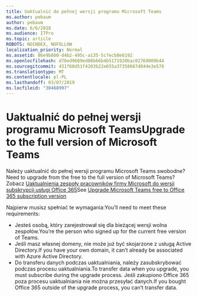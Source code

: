 ```yaml
---
title: Uaktualnić do pełnej wersji programu Microsoft Teams
ms.author: pebaum
author: pebaum
ms.date: 6/6/2018
ms.audience: ITPro
ms.topic: article
ROBOTS: NOINDEX, NOFOLLOW
localization_priority: Normal
ms.assetid: 86e9b860-d4b2-495c-a135-5c7ecb8e6192
ms.openlocfilehash: d70ed9689ed08b66b4b5171920bac02769009b44
ms.sourcegitcommit: 431f60d51f4203b22e655a37358667d844e3e576
ms.translationtype: MT
ms.contentlocale: pl-PL
ms.lasthandoff: 03/07/2019
ms.locfileid: "30468997"
---
```

# <a name="upgrade-to-the-full-version-of-microsoft-teams"></a><span data-ttu-id="2a81c-102">Uaktualnić do pełnej wersji programu Microsoft Teams</span><span class="sxs-lookup"><span data-stu-id="2a81c-102">Upgrade to the full version of Microsoft Teams</span></span>

<span data-ttu-id="2a81c-103">Należy uaktualnić do pełnej wersji programu Microsoft Teams swobodne?</span><span class="sxs-lookup"><span data-stu-id="2a81c-103">Need to upgrade from the free to the full version of Microsoft Teams?</span></span> <span data-ttu-id="2a81c-104">Zobacz [Uaktualnienia zespoły pracowników firmy Microsoft do wersji subskrypcji usługi Office 365](https://docs.microsoft.com/en-us/microsoftteams/upgrade-freemium)</span><span class="sxs-lookup"><span data-stu-id="2a81c-104">See [Upgrade Microsoft Teams free to Office 365 subscription version](https://docs.microsoft.com/en-us/microsoftteams/upgrade-freemium)</span></span>

<span data-ttu-id="2a81c-105">Najpierw musisz spełniać te wymagania:</span><span class="sxs-lookup"><span data-stu-id="2a81c-105">You’ll need to meet these requirements:</span></span>
- <span data-ttu-id="2a81c-106">Jesteś osobą, który zarejestrował się dla bieżącej wersji wolna zespołów.</span><span class="sxs-lookup"><span data-stu-id="2a81c-106">You’re the person who signed up for the current free version of Teams.</span></span>
- <span data-ttu-id="2a81c-107">Jeśli masz własnej domeny, nie może już być skojarzone z usługą Active Directory.</span><span class="sxs-lookup"><span data-stu-id="2a81c-107">If you have your own domain, it can’t already be associated with Azure Active Directory.</span></span>
- <span data-ttu-id="2a81c-108">Do transferu danych podczas uaktualniania, należy zasubskrybować podczas procesu uaktualniania.</span><span class="sxs-lookup"><span data-stu-id="2a81c-108">To transfer data when you upgrade, you must subscribe during the upgrade process.</span></span> <span data-ttu-id="2a81c-109">Jeśli zakupiono Office 365 poza procesu uaktualniania nie można przesyłać danych.</span><span class="sxs-lookup"><span data-stu-id="2a81c-109">If you bought Office 365 outside of the upgrade process, you can’t transfer data.</span></span>


